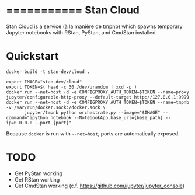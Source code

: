 ===========
Stan Cloud
===========

Stan Cloud is a service (à la manière de [tmpnb](https://github.com/jupyter/tmpnb))
which spawns temporary Jupyter notebooks with RStan, PyStan, and CmdStan installed.

Quickstart
==========

    docker build -t stan-dev/cloud .

    export IMAGE="stan-dev/cloud"
    export TOKEN=$( head -c 30 /dev/urandom | xxd -p )
    docker run --net=host -d -e CONFIGPROXY_AUTH_TOKEN=$TOKEN --name=proxy jupyter/configurable-http-proxy --default-target http://127.0.0.1:9999
    docker run --net=host -d -e CONFIGPROXY_AUTH_TOKEN=$TOKEN --name=tmpnb -v /var/run/docker.sock:/docker.sock \
           jupyter/tmpnb python orchestrate.py --image="$IMAGE" --command="ipython notebook --NotebookApp.base_url={base_path} --ip=0.0.0.0 --port {port}"

Because ``docker`` is run with ``--net=host``, ports are automatically exposed.


TODO
====

- Get PyStan working
- Get RStan working
- Get CmdStan working (c.f. https://github.com/jupyter/jupyter_console)
